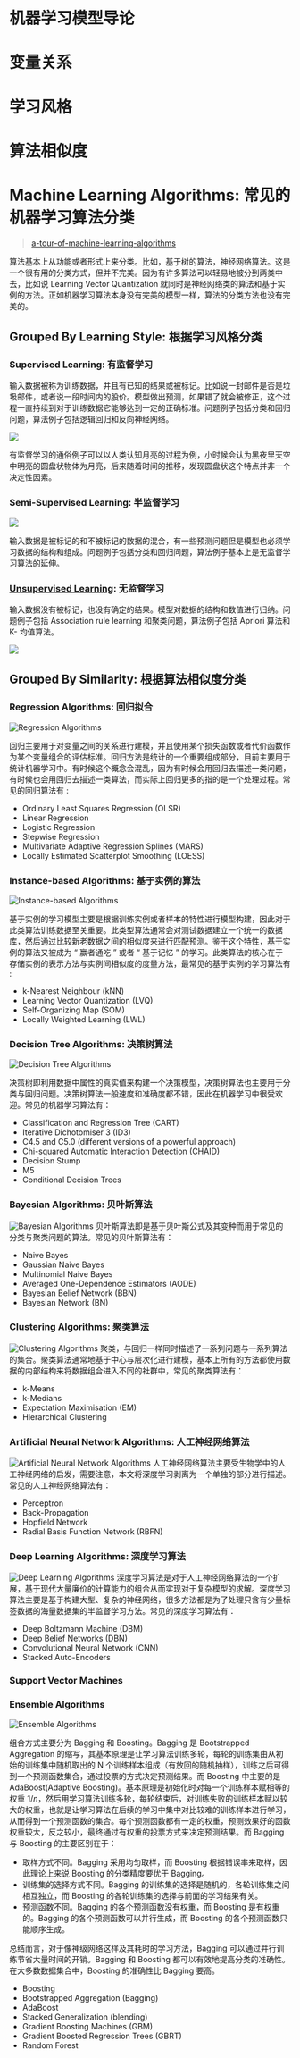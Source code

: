 # 机器学习模型导论

# 变量关系

# 学习风格

# 算法相似度

# Machine Learning Algorithms: 常见的机器学习算法分类

>[a-tour-of-machine-learning-algorithms](http://machinelearningmastery.com/a-tour-of-machine-learning-algorithms/)

算法基本上从功能或者形式上来分类。比如，基于树的算法，神经网络算法。这是一个很有用的分类方式，但并不完美。因为有许多算法可以轻易地被分到两类中去，比如说 Learning Vector Quantization 就同时是神经网络类的算法和基于实例的方法。正如机器学习算法本身没有完美的模型一样，算法的分类方法也没有完美的。

## Grouped By Learning Style: 根据学习风格分类

### Supervised Learning: 有监督学习

输入数据被称为训练数据，并且有已知的结果或被标记。比如说一封邮件是否是垃圾邮件，或者说一段时间内的股价。模型做出预测，如果错了就会被修正，这个过程一直持续到对于训练数据它能够达到一定的正确标准。问题例子包括分类和回归问题，算法例子包括逻辑回归和反向神经网络。

![](http://3qeqpr26caki16dnhd19sv6by6v.wpengine.netdna-cdn.com/wp-content/uploads/2013/11/Supervised-Learning-Algorithms.png)

有监督学习的通俗例子可以以人类认知月亮的过程为例，小时候会认为黑夜里天空中明亮的圆盘状物体为月亮，后来随着时间的推移，发现圆盘状这个特点并非一个决定性因素。

### Semi-Supervised Learning: 半监督学习

![](http://3qeqpr26caki16dnhd19sv6by6v.wpengine.netdna-cdn.com/wp-content/uploads/2013/11/Semi-supervised-Learning-Algorithms.png)

输入数据是被标记的和不被标记的数据的混合，有一些预测问题但是模型也必须学习数据的结构和组成。问题例子包括分类和回归问题，算法例子基本上是无监督学习算法的延伸。

### [Unsupervised Learning](https://github.com/okulbilisim/awesome-datascience/blob/master/Algorithms.md#unsupervised-learning): 无监督学习

输入数据没有被标记，也没有确定的结果。模型对数据的结构和数值进行归纳。问题例子包括 Association rule learning 和聚类问题，算法例子包括 Apriori 算法和 K- 均值算法。

![](http://3qeqpr26caki16dnhd19sv6by6v.wpengine.netdna-cdn.com/wp-content/uploads/2013/11/Unsupervised-Learning-Algorithms.png)

## Grouped By Similarity: 根据算法相似度分类

### Regression Algorithms: 回归拟合

![Regression Algorithms](http://3qeqpr26caki16dnhd19sv6by6v.wpengine.netdna-cdn.com/wp-content/uploads/2013/11/Regression-Algorithms.png)

回归主要用于对变量之间的关系进行建模，并且使用某个损失函数或者代价函数作为某个变量组合的评估标准。回归方法是统计的一个重要组成部分，目前主要用于统计机器学习中。有时候这个概念会混乱，因为有时候会用回归去描述一类问题，有时候也会用回归去描述一类算法，而实际上回归更多的指的是一个处理过程。常见的回归算法有 :

* Ordinary Least Squares Regression (OLSR)
* Linear Regression
* Logistic Regression
* Stepwise Regression
* Multivariate Adaptive Regression Splines (MARS)
* Locally Estimated Scatterplot Smoothing (LOESS)

### Instance-based Algorithms: 基于实例的算法

![Instance-based Algorithms](http://3qeqpr26caki16dnhd19sv6by6v.wpengine.netdna-cdn.com/wp-content/uploads/2013/11/Instance-based-Algorithms.png)

基于实例的学习模型主要是根据训练实例或者样本的特性进行模型构建，因此对于此类算法训练数据至关重要。此类型算法通常会对测试数据建立一个统一的数据库，然后通过比较新老数据之间的相似度来进行匹配预测。鉴于这个特性，基于实例的算法又被成为 “ 赢者通吃 ” 或者 “ 基于记忆 ” 的学习。此类算法的核心在于存储实例的表示方法与实例间相似度的度量方法，最常见的基于实例的学习算法有 :

* k-Nearest Neighbour (kNN)
* Learning Vector Quantization (LVQ)
* Self-Organizing Map (SOM)
* Locally Weighted Learning (LWL)

### Decision Tree Algorithms: 决策树算法

![Decision Tree Algorithms](http://3qeqpr26caki16dnhd19sv6by6v.wpengine.netdna-cdn.com/wp-content/uploads/2013/11/Decision-Tree-Algorithms.png)

决策树即利用数据中属性的真实值来构建一个决策模型，决策树算法也主要用于分类与回归问题。决策树算法一般速度和准确度都不错，因此在机器学习中很受欢迎。常见的机器学习算法有：

* Classification and Regression Tree (CART)
* Iterative Dichotomiser 3 (ID3)
* C4.5 and C5.0 (different versions of a powerful approach)
* Chi-squared Automatic Interaction Detection (CHAID)
* Decision Stump
* M5
* Conditional Decision Trees

### Bayesian Algorithms: 贝叶斯算法

![Bayesian Algorithms](http://3qeqpr26caki16dnhd19sv6by6v.wpengine.netdna-cdn.com/wp-content/uploads/2013/11/Bayesian-Algorithms.png) 贝叶斯算法即是基于贝叶斯公式及其变种而用于常见的分类与聚类问题的算法。常见的贝叶斯算法有：

* Naive Bayes
* Gaussian Naive Bayes
* Multinomial Naive Bayes
* Averaged One-Dependence Estimators (AODE)
* Bayesian Belief Network (BBN)
* Bayesian Network (BN)

### Clustering Algorithms: 聚类算法

![Clustering Algorithms](http://3qeqpr26caki16dnhd19sv6by6v.wpengine.netdna-cdn.com/wp-content/uploads/2013/11/Clustering-Algorithms.png) 聚类，与回归一样同时描述了一系列问题与一系列算法的集合。聚类算法通常地基于中心与层次化进行建模，基本上所有的方法都使用数据的内部结构来将数据组合进入不同的社群中，常见的聚类算法有：

* k-Means
* k-Medians
* Expectation Maximisation (EM)
* Hierarchical Clustering

### Artificial Neural Network Algorithms: 人工神经网络算法

![Artificial Neural Network Algorithms](http://3qeqpr26caki16dnhd19sv6by6v.wpengine.netdna-cdn.com/wp-content/uploads/2013/11/Artificial-Neural-Network-Algorithms.png) 人工神经网络算法主要受生物学中的人工神经网络的启发，需要注意，本文将深度学习剥离为一个单独的部分进行描述。常见的人工神经网络算法有：

* Perceptron
* Back-Propagation
* Hopfield Network
* Radial Basis Function Network (RBFN)

### Deep Learning Algorithms: 深度学习算法

![Deep Learning Algorithms](http://3qeqpr26caki16dnhd19sv6by6v.wpengine.netdna-cdn.com/wp-content/uploads/2013/11/Deep-Learning-Algorithms.png) 深度学习算法是对于人工神经网络算法的一个扩展，基于现代大量廉价的计算能力的组合从而实现对于复杂模型的求解。深度学习算法主要是基于构建大型、复杂的神经网络，很多方法都是为了处理只含有少量标签数据的海量数据集的半监督学习方法。常见的深度学习算法有：

* Deep Boltzmann Machine (DBM)
* Deep Belief Networks (DBN)
* Convolutional Neural Network (CNN)
* Stacked Auto-Encoders

### Support Vector Machines

### Ensemble Algorithms

![Ensemble Algorithms](http://3qeqpr26caki16dnhd19sv6by6v.wpengine.netdna-cdn.com/wp-content/uploads/2013/11/Ensemble-Algorithms.png)

组合方式主要分为 Bagging 和 Boosting。Bagging 是 Bootstrapped Aggregation 的缩写，其基本原理是让学习算法训练多轮，每轮的训练集由从初始的训练集中随机取出的 N 个训练样本组成（有放回的随机抽样），训练之后可得到一个预测函数集合，通过投票的方式决定预测结果。而 Boosting 中主要的是 AdaBoost(Adaptive Boosting)。基本原理是初始化时对每一个训练样本赋相等的权重 $1/n$，然后用学习算法训练多轮，每轮结束后，对训练失败的训练样本赋以较大的权重，也就是让学习算法在后续的学习中集中对比较难的训练样本进行学习，从而得到一个预测函数的集合。每个预测函数都有一定的权重，预测效果好的函数权重较大，反之较小，最终通过有权重的投票方式来决定预测结果。而 Bagging 与 Boosting 的主要区别在于：

* 取样方式不同。Bagging 采用均匀取样，而 Boosting 根据错误率来取样，因此理论上来说 Boosting 的分类精度要优于 Bagging。
* 训练集的选择方式不同。Bagging 的训练集的选择是随机的，各轮训练集之间相互独立，而 Boosting 的各轮训练集的选择与前面的学习结果有关。
* 预测函数不同。Bagging 的各个预测函数没有权重，而 Boosting 是有权重的。Bagging 的各个预测函数可以并行生成，而 Boosting 的各个预测函数只能顺序生成。

总结而言，对于像神级网络这样及其耗时的学习方法，Bagging 可以通过并行训练节省大量时间的开销。Bagging 和 Boosting 都可以有效地提高分类的准确性。在大多数数据集合中，Boosting 的准确性比 Bagging 要高。

* Boosting
* Bootstrapped Aggregation (Bagging)
* AdaBoost
* Stacked Generalization (blending)
* Gradient Boosting Machines (GBM)
* Gradient Boosted Regression Trees (GBRT)
* Random Forest
